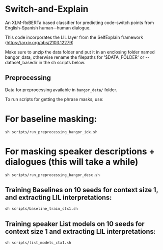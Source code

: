 # Switch-and-Explain
An XLM-RoBERTa based classifier for predicting code-switch points from English-Spanish human--human dialogue.



This code incorporates the LIL layer from the SelfExplain framework (https://arxiv.org/abs/2103.12279)

Make sure to unzip the data folder and put it in an enclosing folder named bangor_data, otherwise rename the filepaths for '$DATA_FOLDER' or --dataset_basedir in the sh scripts below.

## Preprocessing

Data for preprocessing available in `bangor_data/` folder.

To run scripts for getting the phrase masks, use:

# For baseline masking:
```shell
sh scripts/run_preprocessing_bangor_idx.sh
```
# For masking speaker descriptions + dialogues (this will take a while)
```shell
sh scripts/run_preprocessing_bangor_desc.sh
```

## Training Baselines on 10 seeds for context size 1, and extracting LIL interpretations:

```shell
sh scripts/baseline_train_ctx1.sh
```

## Training speaker List models on 10 seeds for context size 1 and extracting LIL interpretations:
```shell
sh scripts/list_models_ctx1.sh
```

